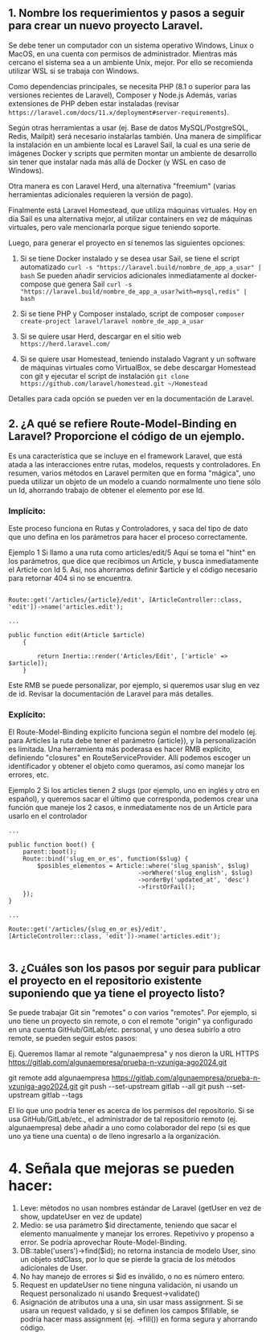 ## 1. Nombre los requerimientos y pasos a seguir para crear un nuevo proyecto Laravel.

Se debe tener un computador con un sistema operativo Windows, Linux o MacOS, en una cuenta con permisos de administrador. Mientras más cercano el sistema sea a un ambiente Unix, mejor. Por ello se recomienda utilizar WSL si se trabaja con Windows.

Como dependencias principales, se necesita PHP (8.1 o superior para las versiones recientes de Laravel), Composer y Node.js
Además, varias extensiones de PHP deben estar instaladas (revisar `https://laravel.com/docs/11.x/deployment#server-requirements`).

Según otras herramientas a usar (ej. Base de datos MySQL/PostgreSQL, Redis, Mailpit) será necesario instalarlas también.
Una manera de simplificar la instalación en un ambiente local es Laravel Sail, la cual es una serie de imágenes Docker y scripts que permiten montar un ambiente de desarrollo sin tener que instalar nada más allá de Docker (y WSL en caso de Windows).

Otra manera es con Laravel Herd, una alternativa "freemium" (varias herramientas adicionales requieren la versión de pago).

Finalmente está Laravel Homestead, que utiliza máquinas virtuales. Hoy en día Sail es una alternativa mejor, al utilizar containers en vez de máquinas virtuales, pero vale mencionarla porque sigue teniendo soporte.

Luego, para generar el proyecto en sí tenemos las siguientes opciones:

1. Si se tiene Docker instalado y se desea usar Sail, se tiene el script automatizado
`curl -s "https://laravel.build/nombre_de_app_a_usar" | bash`
Se pueden añadir servicios adicionales inmediatamente al docker-compose que genera Sail
`curl -s "https://laravel.build/nombre_de_app_a_usar?with=mysql,redis" | bash`

2. Si se tiene PHP y Composer instalado, script de composer 
`composer create-project laravel/laravel nombre_de_app_a_usar`

3. Si se quiere usar Herd, descargar en el sitio web
`https://herd.laravel.com/`

4. Si se quiere usar Homestead, teniendo instalado Vagrant y un software de máquinas virtuales como VirtualBox, se debe descargar Homestead con git y ejecutar el script de instalación
`git clone https://github.com/laravel/homestead.git ~/Homestead`

Detalles para cada opción se pueden ver en la documentación de Laravel.

## 2. ¿A qué se refiere Route-Model-Binding en Laravel? Proporcione el código de un ejemplo.

Es una característica que se incluye en el framework Laravel, que está atada a las interacciones entre rutas, modelos, requests y controladores.
En resumen, varios métodos en Laravel permiten que en forma "mágica", uno pueda utilizar un objeto de un modelo a cuando normalmente uno tiene sólo un Id, ahorrando trabajo de obtener el elemento por ese Id.

### Implícito:
Este proceso funciona en Rutas y Controladores, y saca del tipo de dato que uno defina en los parámetros para hacer el proceso correctamente.

Ejemplo 1
Si llamo a una ruta como articles/edit/5
Aquí se toma el "hint" en los parámetros, que dice que recibimos un Article, y busca inmediatamente el Article con Id 5.
Así, nos ahorramos definir $article y el código necesario para retornar 404 si no se encuentra.
````

Route::get('/articles/{article}/edit', [ArticleController::class, 'edit'])->name('articles.edit');

...

public function edit(Article $article)
    {

        return Inertia::render('Articles/Edit', ['article' => $article]);
    }
````

Este RMB se puede personalizar, por ejemplo, si queremos usar slug en vez de id. Revisar la documentación de Laravel para más detalles.

### Explícito:
El Route-Model-Binding explícito funciona según el nombre del modelo (ej. para Articles la ruta debe tener el parámetro {article}), y la personalización es limitada.
Una herramienta más poderasa es hacer RMB explícito, definiendo "closures" en RouteServiceProvider. Allí podemos escoger un identificador y obtener el objeto como queramos, así como manejar los errores, etc.

Ejemplo 2
Si los articles tienen 2 slugs (por ejemplo, uno en inglés y otro en español), y queremos sacar el último que corresponda, podemos crear una función que maneje los 2 casos, e inmediatamente nos de un Article para usarlo en el controlador
````
...

public function boot() {
    parent::boot();
    Route::bind('slug_en_or_es', function($slug) { 
        $posibles_elementos = Article::where('slug_spanish', $slug)
                                    ->orWhere('slug_english', $slug)
                                    ->orderBy('updated_at', 'desc')
                                    ->firstOrFail();
    });
}

...

Route::get('/articles/{slug_en_or_es}/edit', [ArticleController::class, 'edit'])->name('articles.edit');


````

## 3. ¿Cuáles son los pasos por seguir para publicar el proyecto en el repositorio existente suponiendo que ya tiene el proyecto listo?

Se puede trabajar Git sin "remotes" o con varios "remotes".
Por ejemplo, si uno tiene un proyecto sin remote, o con el remote "origin" ya configurado en una cuenta GitHub/GitLab/etc. personal, y uno desea subirlo a otro remote, se pueden seguir estos pasos:

Ej. Queremos llamar al remote "algunaempresa" y nos dieron la URL HTTPS https://gitlab.com/algunaempresa/prueba-n-vzuniga-ago2024.git

git remote add algunaempresa https://gitlab.com/algunaempresa/prueba-n-vzuniga-ago2024.git
git push --set-upstream gitlab --all
git push --set-upstream gitlab --tags

El lío que uno podría tener es acerca de los permisos del repositorio. Si se usa GitHub/GitLab/etc., el administrador de tal repositorio remoto (ej. algunaempresa) debe añadir a uno como colaborador del repo (si es que uno ya tiene una cuenta) o de lleno ingresarlo a la organización.

# 4. Señala que mejoras se pueden hacer:

1. Leve: métodos no usan nombres estándar de Laravel (getUser en vez de show, updateUser en vez de update)
2. Medio: se usa parámetro $id directamente, teniendo que sacar el elemento manualmente y manejar los errores. Repetivivo y propenso a error. Se podría aprovechar Route-Model-Binding.
3. DB::table('users')->find($id); no retorna instancia de modelo User, sino un objeto stdClass, por lo que se pierde la gracia de los métodos adicionales de User.
4. No hay manejo de errores si $id es inválido, o no es número entero.
5. Request en updateUser no tiene ninguna validación, ni usando un Request personalizado ni usando $request->validate()
6. Asignación de atributos una a una, sin usar mass assignment. Si se usara un request validado, y si se definen los campos $fillable, se podría hacer mass assignment (ej. ->fill()) en forma segura y ahorrando código.